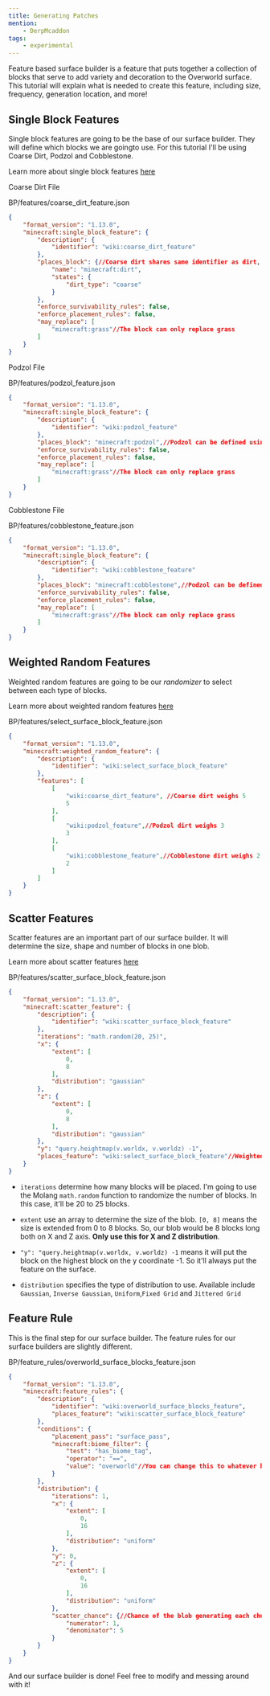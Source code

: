 ```yaml
---
title: Generating Patches
mention:
	- DerpMcaddon
tags:
	- experimental
---
```


Feature based surface builder is a feature that puts together a collection of blocks that serve to add variety and decoration to the Overworld surface. This tutorial will explain what is needed to create this feature, including size, frequency, generation location, and more!

## Single Block Features

Single block features are going to be the base of our surface builder. They will define which blocks we are goingto use.  For this tutorial I'll be using Coarse Dirt, Podzol and Cobblestone.

Learn more about single block features [here](/world-generation/feature-types.html#single-block-features)

Coarse Dirt File

<CodeHeader>BP/features/coarse_dirt_feature.json</CodeHeader>

```json
{
	"format_version": "1.13.0",
	"minecraft:single_block_feature": {
		"description": {
			"identifier": "wiki:coarse_dirt_feature"
		},
		"places_block": {//Coarse dirt shares same identifier as dirt, set it using name and states
			"name": "minecraft:dirt",
			"states": {
				"dirt_type": "coarse"
			}
		},
		"enforce_survivability_rules": false,
		"enforce_placement_rules": false,
		"may_replace": [
			"minecraft:grass"//The block can only replace grass
		]
	}
}
```

Podzol File

<CodeHeader>BP/features/podzol_feature.json</CodeHeader>

```json
{
	"format_version": "1.13.0",
	"minecraft:single_block_feature": {
		"description": {
			"identifier": "wiki:podzol_feature"
		},
		"places_block": "minecraft:podzol",//Podzol can be defined using direct identifier
		"enforce_survivability_rules": false,
		"enforce_placement_rules": false,
		"may_replace": [
			"minecraft:grass"//The block can only replace grass
		]
	}
}
```

Cobblestone File

<CodeHeader>BP/features/cobblestone_feature.json</CodeHeader>

```json
{
	"format_version": "1.13.0",
	"minecraft:single_block_feature": {
		"description": {
			"identifier": "wiki:cobblestone_feature"
		},
		"places_block": "minecraft:cobblestone",//Podzol can be defined using direct identifier
		"enforce_survivability_rules": false,
		"enforce_placement_rules": false,
		"may_replace": [
			"minecraft:grass"//The block can only replace grass
		]
	}
}
```


## Weighted Random Features

Weighted random features are going to be our *randomizer* to select between each type of blocks.

Learn more about weighted random features [here](/world-generation/feature-types.html#weighted-random-features)

<CodeHeader>BP/features/select_surface_block_feature.json</CodeHeader>

```json
{
	"format_version": "1.13.0",
	"minecraft:weighted_random_feature": {
		"description": {
			"identifier": "wiki:select_surface_block_feature"
		},
		"features": [
			[
				"wiki:coarse_dirt_feature", //Coarse dirt weighs 5
				5
			],
			[
				"wiki:podzol_feature",//Podzol dirt weighs 3
				3
			],
			[
				"wiki:cobblestone_feature",//Cobblestone dirt weighs 2
				2
			]
		]
	}
}
```

## Scatter Features

Scatter features are an important part of our surface builder. It will determine the size, shape and number of blocks in one blob.

Learn more about scatter features [here](/world-generation/feature-types.html#scatter-features)


<CodeHeader>BP/features/scatter_surface_block_feature.json</CodeHeader>

```json
{
	"format_version": "1.13.0",
	"minecraft:scatter_feature": {
		"description": {
			"identifier": "wiki:scatter_surface_block_feature"
		},
		"iterations": "math.random(20, 25)",
		"x": {
			"extent": [
				0,
				8
			],
			"distribution": "gaussian"
		},
		"z": {
			"extent": [
				0,
				8
			],
			"distribution": "gaussian"
		},
		"y": "query.heightmap(v.worldx, v.worldz) -1",
		"places_feature": "wiki:select_surface_block_feature"//Weighted random feature identifier
	}
}
```


* `iterations` determine how many blocks will be placed. I'm going to use the Molang `math.random` function to randomize the number of blocks. In this case, it'll be 20 to 25 blocks.

* `extent` use an array to determine the size of the blob. `[0, 8]` means the size is extended from 0 to 8 blocks. So, our blob would be 8 blocks long both on X and Z axis. **Only use this for X and Z distribution**.

 
* `"y": "query.heightmap(v.worldx, v.worldz) -1` means it will put the block on the highest block on the y coordinate -1. So it'll always put the feature on the surface.


* `distribution` specifies the type of distribution to use. Available include `Gaussian`, `Inverse Gaussian`, `Uniform`,`Fixed Grid` and `Jittered Grid`


## Feature Rule

This is the final step for our surface builder. The feature rules for our surface builders are slightly different.


<CodeHeader>BP/feature_rules/overworld_surface_blocks_feature.json</CodeHeader>

```json
{
	"format_version": "1.13.0",
	"minecraft:feature_rules": {
		"description": {
			"identifier": "wiki:overworld_surface_blocks_feature",
			"places_feature": "wiki:scatter_surface_block_feature"
		},
		"conditions": {
			"placement_pass": "surface_pass",
			"minecraft:biome_filter": {
				"test": "has_biome_tag",
				"operator": "==",
				"value": "overworld"//You can change this to whatever biometag you want
			}
		},
		"distribution": {
			"iterations": 1,
			"x": {
				"extent": [
					0,
					16
				],
				"distribution": "uniform"
			},
			"y": 0,
			"z": {
				"extent": [
					0,
					16
				],
				"distribution": "uniform"
			},
			"scatter_chance": {//Chance of the blob generating each chunk
				"numerator": 1,
				"denominator": 5
			}
		}
	}
}
```

And our surface builder is done! Feel free to modify and messing around with it!
